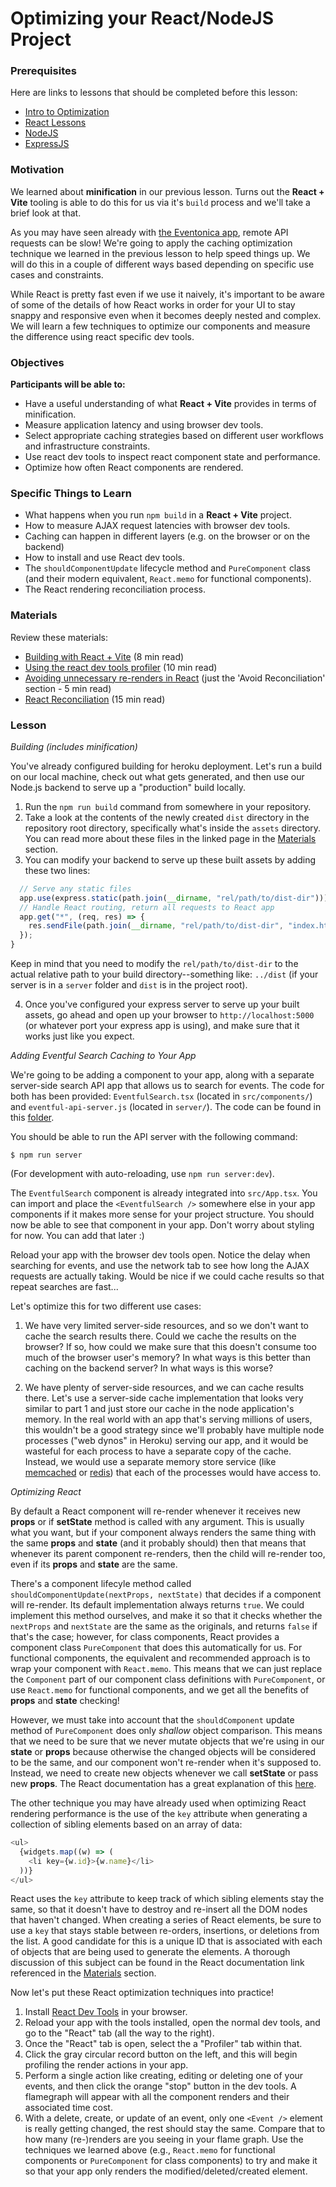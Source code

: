 # Optimizing your React/NodeJS Project

### Prerequisites

Here are links to lessons that should be completed before this lesson:

- [Intro to Optimization](/electives/optimization/optimization.md)
- [React Lessons](/react-js)
- [NodeJS](/node-js/node-js.md)
- [ExpressJS](/express-js/express.md)

### Motivation

We learned about **minification** in our previous lesson. Turns out the **React + Vite** tooling is able to do this for us via it's `build` process and we'll take a brief look at that.

As you may have seen already with [the Eventonica app](/projects/eventonica-updated), remote API requests can be slow! We're going to apply the caching optimization technique we learned in the previous lesson to help speed things up. We will do this in a couple of different ways based depending on specific use cases and constraints.

While React is pretty fast even if we use it naively, it's important to be aware of some of the details of how React works in order for your UI to stay snappy and responsive even when it becomes deeply nested and complex. We will learn a few techniques to optimize our components and measure the difference using react specific dev tools.

### Objectives

**Participants will be able to:**

- Have a useful understanding of what **React + Vite** provides in terms of minification.
- Measure application latency and using browser dev tools.
- Select appropriate caching strategies based on different user workflows and infrastructure constraints.
- Use react dev tools to inspect react component state and performance.
- Optimize how often React components are rendered.

### Specific Things to Learn

- What happens when you run `npm build` in a **React + Vite** project.
- How to measure AJAX request latencies with browser dev tools.
- Caching can happen in different layers (e.g. on the browser or on the backend)
- How to install and use React dev tools.
- The `shouldComponentUpdate` lifecycle method and `PureComponent` class (and their modern equivalent, `React.memo` for functional components).
- The React rendering reconciliation process.

### Materials

Review these materials:

- [Building with React + Vite](https://vite.dev/guide/) (8 min read)
- [Using the react dev tools profiler](https://reactjs.org/blog/2018/09/10/introducing-the-react-profiler.html) (10 min read)
- [Avoiding unnecessary re-renders in React](https://reactjs.org/docs/optimizing-performance.html#avoid-reconciliation) (just the 'Avoid Reconciliation' section - 5 min read)
- [React Reconciliation](https://reactjs.org/docs/reconciliation.html) (15 min read)

### Lesson

_Building (includes minification)_

You've already configured building for heroku deployment. Let's run a build on our local machine, check out what gets generated, and then use our Node.js backend to serve up a "production" build locally.

1. Run the `npm run build` command from somewhere in your repository.
2. Take a look at the contents of the newly created `dist` directory in the repository root directory, specifically what's inside the `assets` directory. You can read more about these files in the linked page in the [Materials](#materials) section.
3. You can modify your backend to serve up these built assets by adding these two lines:

```javascript
  // Serve any static files
  app.use(express.static(path.join(__dirname, "rel/path/to/dist-dir")));
  // Handle React routing, return all requests to React app
  app.get("*", (req, res) => {
    res.sendFile(path.join(__dirname, "rel/path/to/dist-dir", "index.html"));
  });
}
```

Keep in mind that you need to modify the `rel/path/to/dist-dir` to the actual relative path to your build directory--something like: `../dist` (if your server is in a `server` folder and `dist` is in the project root).

4. Once you've configured your express server to serve up your built assets, go ahead and open up your browser to `http://localhost:5000` (or whatever port your express app is using), and make sure that it works just like you expect.

_Adding Eventful Search Caching to Your App_

We're going to be adding a component to your app, along with a separate server-side search API app that allows us to search for events. The code for both has been provided: `EventfulSearch.tsx` (located in `src/components/`) and `eventful-api-server.js` (located in `server/`). The code can be found in this [folder](/electives/optimization/optimizing-your-react-node-project/).

You should be able to run the API server with the following command:

```plaintext
$ npm run server
```

(For development with auto-reloading, use `npm run server:dev`).

The `EventfulSearch` component is already integrated into `src/App.tsx`. You can import and place the `<EventfulSearch />` somewhere else in your app components if it makes more sense for your project structure. You should now be able to see that component in your app. Don't worry about styling for now. You can add that later :)

Reload your app with the browser dev tools open. Notice the delay when searching for events, and use the network tab to see how long the AJAX requests are actually taking. Would be nice if we could cache results so that repeat searches are fast...

Let's optimize this for two different use cases:

1. We have very limited server-side resources, and so we don't want to cache the search results there. Could we cache the results on the browser? If so, how could we make sure that this doesn't consume too much of the browser user's memory? In what ways is this better than caching on the backend server? In what ways is this worse?

2. We have plenty of server-side resources, and we can cache results there. Let's use a server-side cache implementation that looks very similar to part 1 and just store our cache in the node application's memory. In the real world with an app that's serving millions of users, this wouldn't be a good strategy since we'll probably have multiple node processes ("web dynos" in Heroku) serving our app, and it would be wasteful for each process to have a separate copy of the cache. Instead, we would use a separate memory store service (like [memcached](https://www.memcached.org/) or [redis](https://redis.io/)) that each of the processes would have access to.

_Optimizing React_

By default a React component will re-render whenever it receives new **props** or if **setState** method is called with any argument. This is usually what you want, but if your component always renders the same thing with the same **props** and **state** (and it probably should) then that means that whenever its parent component re-renders, then the child will re-render too, even if its **props** and **state** are the same.

There's a component lifecyle method called `shouldComponentUpdate(nextProps, nextState)` that decides if a component will re-render. Its default implementation always returns `true`. We could implement this method ourselves, and make it so that it checks whether the `nextProps` and `nextState` are the same as the originals, and returns `false` if that's the case; however, for class components, React provides a component class `PureComponent` that does this automatically for us. For functional components, the equivalent and recommended approach is to wrap your component with `React.memo`. This means that we can just replace the `Component` part of our component class definitions with `PureComponent`, or use `React.memo` for functional components, and we get all the benefits of **props** and **state** checking!

However, we must take into account that the `shouldComponent` update method of `PureComponent` does only _shallow_ object comparison. This means that we need to be sure that we never mutate objects that we're using in our **state** or **props** because otherwise the changed objects will be considered to be the same, and our component won't re-render when it's supposed to. Instead, we need to create new objects whenever we call **setState** or pass new **props**. The React documentation has a great explanation of this [here](https://reactjs.org/docs/optimizing-performance.html#the-power-of-not-mutating-data).

The other technique you may have already used when optimizing React rendering performance is the use of the `key` attribute when generating a collection of sibling elements based on an array of data:

```javascript
<ul>
  {widgets.map((w) => (
    <li key={w.id}>{w.name}</li>
  ))}
</ul>
```

React uses the `key` attribute to keep track of which sibling elements stay the same, so that it doesn't have to destroy and re-insert all the DOM nodes that haven't changed. When creating a series of React elements, be sure to use a `key` that stays stable between re-orders, insertions, or deletions from the list. A good candidate for this is a unique ID that is associated with each of objects that are being used to generate the elements. A thorough discussion of this subject can be found in the React documentation link referenced in the [Materials](#materials) section.

Now let's put these React optimization techniques into practice!

1. Install [React Dev Tools](https://github.com/facebook/react-devtools) in your browser.
2. Reload your app with the tools installed, open the normal dev tools, and go to the "React" tab (all the way to the right).
3. Once the "React" tab is open, select the a "Profiler" tab within that.
4. Click the gray circular record button on the left, and this will begin profiling the render actions in your app.
5. Perform a single action like creating, editing or deleting one of your events, and then click the orange "stop" button in the dev tools. A flamegraph will appear with all the component renders and their associated time cost.
6. With a delete, create, or update of an event, only one `<Event />` element is really getting changed, the rest should stay the same. Compare that to how many (re-)renders are you seeing in your flame graph. Use the techniques we learned above (e.g., `React.memo` for functional components or `PureComponent` for class components) to try and make it so that your app only renders the modified/deleted/created element.
